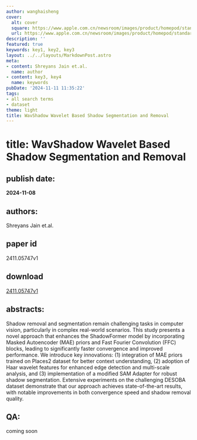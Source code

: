 ```yaml
---
author: wanghaisheng
cover:
  alt: cover
  square: https://www.apple.com.cn/newsroom/images/product/homepod/standard/Apple-HomePod-hero-230118_big.jpg.large_2x.jpg
  url: https://www.apple.com.cn/newsroom/images/product/homepod/standard/Apple-HomePod-hero-230118_big.jpg.large_2x.jpg
description: ''
featured: true
keywords: key1, key2, key3
layout: ../../layouts/MarkdownPost.astro
meta:
- content: Shreyans Jain et.al.
  name: author
- content: key3, key4
  name: keywords
pubDate: '2024-11-11 11:35:22'
tags:
- all search terms
- dataset
theme: light
title: WavShadow Wavelet Based Shadow Segmentation and Removal
---
```


# title: WavShadow Wavelet Based Shadow Segmentation and Removal 
## publish date: 
**2024-11-08** 
## authors: 
  Shreyans Jain et.al. 
## paper id
2411.05747v1
## download
[2411.05747v1](http://arxiv.org/abs/2411.05747v1)
## abstracts:
Shadow removal and segmentation remain challenging tasks in computer vision, particularly in complex real-world scenarios. This study presents a novel approach that enhances the ShadowFormer model by incorporating Masked Autoencoder (MAE) priors and Fast Fourier Convolution (FFC) blocks, leading to significantly faster convergence and improved performance. We introduce key innovations: (1) integration of MAE priors trained on Places2 dataset for better context understanding, (2) adoption of Haar wavelet features for enhanced edge detection and multi-scale analysis, and (3) implementation of a modified SAM Adapter for robust shadow segmentation. Extensive experiments on the challenging DESOBA dataset demonstrate that our approach achieves state-of-the-art results, with notable improvements in both convergence speed and shadow removal quality.
## QA:
coming soon
